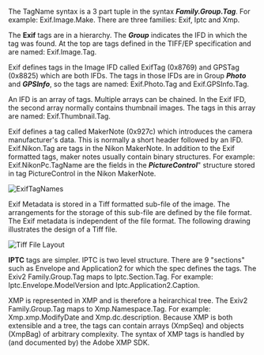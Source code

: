 The TagName syntax is a 3 part tuple in the syntax _**Family.Group.Tag**_.  For example: Exif.Image.Make.  There are three families: Exif, Iptc and Xmp.

The **Exif** tags are in a hierarchy.  The _**Group**_ indicates the IFD in which the tag was found.  At the top are tags defined in the TIFF/EP specification and are named: Exif.Image.Tag.

Exif defines tags in the Image IFD called ExifTag (0x8769) and GPSTag (0x8825) which are both IFDs.  The tags in those IFDs are in Group _**Photo**_ and _**GPSInfo**_, so the tags are named: Exif.Photo.Tag and Exif.GPSInfo.Tag.

An IFD is an array of tags.  Multiple arrays can be chained.  In the Exif IFD, the second array normally contains thumbnail images.  The tags in this array are named: Exif.Thumbnail.Tag.

Exif defines a tag called MakerNote (0x927c) which introduces the camera manufacturer's data.  This is normally a short header followed by an IFD.  Exif.Nikon.Tag are tags in the Nikon MakerNote.  In addition to the Exif formatted tags, maker notes usually contain binary structures.  For example: Exif.NikonPc.TagName are the fields in the _**PictureControl**_" structure stored in tag PictureControl in the Nikon MakerNote.  

![ExifTagNames](https://user-images.githubusercontent.com/529982/131121319-5d4dfcb6-2cd2-49ce-8216-73a311cb61e1.png)

Exif Metadata is stored in a Tiff formatted sub-file of the image.  The arrangements for the storage of this sub-file are defined by the file format.  The Exif metadata is independent of the file format.  The following drawing illustrates the design of a Tiff file.

![Tiff File Layout](https://user-images.githubusercontent.com/529982/131124453-afc30d02-c845-42a3-9a84-299b569b712c.png)

**IPTC** tags are simpler.  IPTC is two level structure.  There are 9 "sections" such as Envelope and Application2 for which the spec defines the tags.  The Exiv2 Family.Group.Tag maps to Iptc.Section.Tag.  For example:  Iptc.Envelope.ModelVersion and Iptc.Application2.Caption.

XMP is represented in XMP and is therefore a heirarchical tree.
The Exiv2 Family.Group.Tag maps to Xmp.Namespace.Tag.  For example: Xmp.xmp.ModifyDate and Xmp.dc.description.
Because XMP is both extensible and a tree, the tags can contain arrays (XmpSeq) and objects (XmpBag) of arbitrary complexity.  The syntax of XMP tags is handled by (and documented by) the Adobe XMP SDK.

